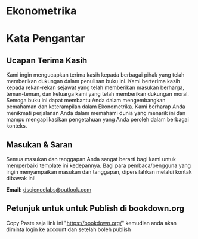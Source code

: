 # Ekonometrika

# Kata Pengantar

## Ucapan Terima Kasih

Kami ingin mengucapkan terima kasih kepada berbagai pihak yang telah memberikan dukungan dalam penulisan buku ini. Kami berterima kasih kepada rekan-rekan sejawat yang telah memberikan masukan berharga, teman-teman, dan keluarga kami yang telah memberikan dukungan moral. Semoga buku ini dapat membantu Anda dalam mengembangkan pemahaman dan keterampilan dalam Ekonometrika. Kami berharap Anda menikmati perjalanan Anda dalam memahami dunia yang menarik ini dan mampu mengaplikasikan pengetahuan yang Anda peroleh dalam berbagai konteks.

## Masukan & Saran

Semua masukan dan tanggapan Anda sangat berarti bagi kami untuk memperbaiki template ini kedepannya. Bagi para pembaca/pengguna yang ingin menyampaikan masukan dan tanggapan, dipersilahkan melalui kontak dibawak ini!

**Email:** dsciencelabs@outlook.com

## Petunjuk untuk untuk Publish di bookdown.org

Copy Paste saja link ini "https://bookdown.org/" kemudian anda akan diminta login ke account dan setelah boleh publish

